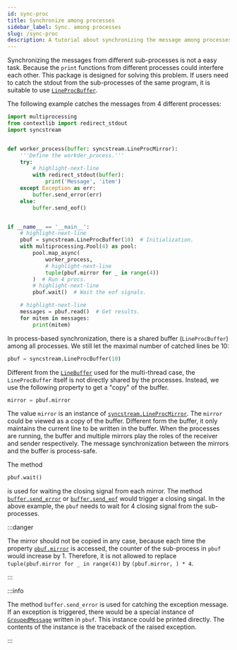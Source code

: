 ```yaml
---
id: sync-proc
title: Synchronize among processes
sidebar_label: Sync. among processes
slug: /sync-proc
description: A tutorial about synchronizing the message among processes.
---
```


Synchronizing the messages from different sub-processes is not a easy task. Because the `print` functions from different processes could interfere each other. This package is designed for solving this problem. If users need to catch the stdout from the sub-processes of the same program, it is suitable to use [`LineProcBuffer`](../apis/mproc/LineProcBuffer.mdx).

The following example catches the messages from 4 different processes:

```python showLineNumbers title="sync-proc.py"
import multiprocessing
from contextlib import redirect_stdout
import syncstream


def worker_process(buffer: syncstream.LineProcMirror):
    '''Define the workder_process.'''
    try:
        # highlight-next-line
        with redirect_stdout(buffer):
            print('Message', 'item')
    except Exception as err:
        buffer.send_error(err)
    else:
        buffer.send_eof()


if __name__ == '__main__':
    # highlight-next-line
    pbuf = syncstream.LineProcBuffer(10)  # Initialization.
    with multiprocessing.Pool(4) as pool:
        pool.map_async(
            worker_process,
            # highlight-next-line
            tuple(pbuf.mirror for _ in range(4))
        )  # Run 4 procs.
        # highlight-next-line
        pbuf.wait()  # Wait the eof signals.

    # highlight-next-line
    messages = pbuf.read()  # Get results.
    for mitem in messages:
        print(mitem)
```

In process-based synchronization, there is a shared buffer (`LineProcBuffer`) among all processes. We still let the maximal number of catched lines be 10:

```python
pbuf = syncstream.LineProcBuffer(10)
```

Different from the [`LineBuffer`](../apis/mproc/LineBuffer.mdx) used for the multi-thread case, the `LineProcBuffer` itself is not directly shared by the processes. Instead, we use the following property to get a "copy" of the buffer.

```python
mirror = pbuf.mirror
```

The value `mirror` is an instance of [`syncstream.LineProcMirror`](../apis/mproc/LineProcMirror.mdx). The `mirror` could be viewed as a copy of the buffer. Different form the buffer, it only maintains the current line to be written in the buffer. When the processes are running, the buffer and multiple mirrors play the roles of the receiver and sender respectively. The message synchronization between the mirrors and the buffer is process-safe.

The method

```python
pbuf.wait()
```

is used for waiting the closing signal from each mirror. The method [`buffer.send_error`](../apis/mproc/LineProcMirror.mdx#-send_error) or [`buffer.send_eof`](../apis/mproc/LineProcMirror.mdx#-send_eof) would trigger a closing singal. In the above example, the `pbuf` needs to wait for 4 closing signal from the sub-processes.

:::danger

The mirror should not be copied in any case, because each time the property [`pbuf.mirror`](../apis/mproc/LineProcBuffer.mdx#-mirror) is accessed, the counter of the sub-process in `pbuf` would increase by 1. Therefore, it is not allowed to replace `tuple(pbuf.mirror for _ in range(4))` by `(pbuf.mirror, ) * 4`.

:::

:::info

The method `buffer.send_error` is used for catching the exception message. If an exception is triggered, there would be a special instance of [`GroupedMessage`](../apis/base/GroupedMessage.mdx) written in `pbuf`. This instance could be printed directly. The contents of the instance is the traceback of the raised exception.

:::
